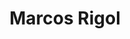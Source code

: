 ---
# Display name
title: Marcos Rigol
weight: 40
first_name: Marcos   
last_name: Rigol

# Is this the primary user of the site?
superuser: false

role:

# Organizations/Affiliations
organizations:
  - name: Penn State University

social:
  - icon: globe
    icon_pack: fas
    link: https://science.psu.edu/physics/people/marcos-rigol
  - icon: envelope
    icon_pack: fas
    link: 'mailto:mar56@psu.edu'
  - icon: google-scholar
    icon_pack: ai
    link: https://scholar.google.com/citations?user=MeS-yJgAAAAJ&hl=en

# Organizational groups that you belong to (for People widget)
#   Set this to `[]` or comment out if you are not using People widget.
user_groups:
  - Invited Speaker
---